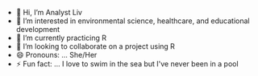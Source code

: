 - 👋 Hi, I’m Analyst Liv
- 👀 I’m interested in environmental science, healthcare, and educational development
- 🌱 I’m currently practicing R
- 💞️ I’m looking to collaborate on a project using R
- 😄 Pronouns: ... She/Her
- ⚡ Fun fact: ... I love to swim in the sea but I've never been in a pool

<!---
AnalystLiv/AnalystLiv is a ✨ special ✨ repository because its `README.md` (this file) appears on your GitHub profile.
You can click the Preview link to take a look at your changes.
--->
